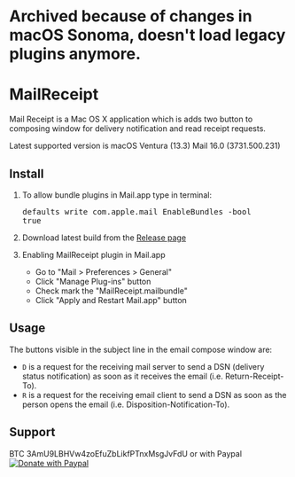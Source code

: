 Archived because of changes in macOS Sonoma, doesn't load legacy plugins anymore.
=========

MailReceipt
=========

Mail Receipt is a Mac OS X application which is adds two button to composing window for delivery notification and read receipt requests.

Latest supported version is macOS Ventura (13.3) Mail 16.0 (3731.500.231)

Install
-------

1. To allow bundle plugins in Mail.app type in terminal: <pre>defaults write com.apple.mail EnableBundles -bool true</pre>

2. Download latest build from the [Release page](https://github.com/scr34m/MailReceipt/releases)

3. Enabling MailReceipt plugin in Mail.app
   - Go to "Mail > Preferences > General"
   - Click "Manage Plug-ins" button
   - Check mark the "MailReceipt.mailbundle"
   - Click "Apply and Restart Mail.app" button


Usage
-----

The buttons visible in the subject line in the email compose window are:
- `D` is a request for the receiving mail server to send a DSN (delivery status notification) as soon as it receives the email (i.e. Return-Receipt-To).
- `R` is a request for the receiving email client to send a DSN as soon as the person opens the email (i.e. Disposition-Notification-To).


Support
-------

BTC 3AmU9LBHVw4zoEfuZbLikfPTnxMsgJvFdU or with Paypal [![Donate with Paypal](https://www.paypalobjects.com/webstatic/en_US/btn/btn_donate_pp_142x27.png)](https://www.paypal.com/cgi-bin/webscr?cmd=_s-xclick&hosted_button_id=6EHPY7RM8A4JY)